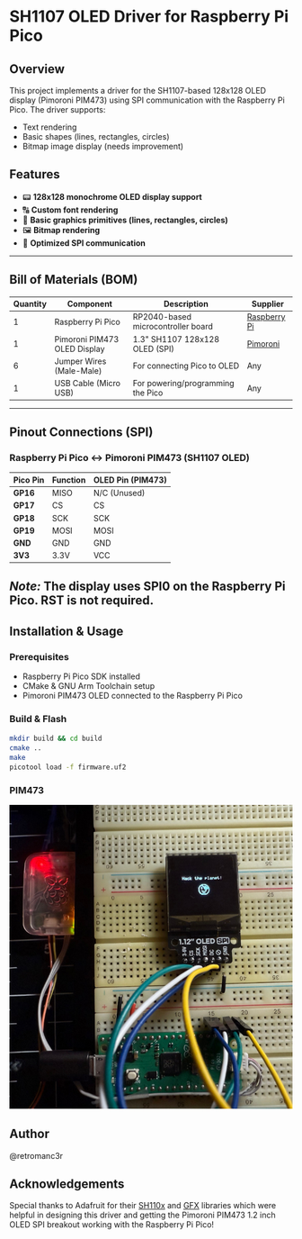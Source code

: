 # SH1107 OLED Driver for Raspberry Pi Pico

## Overview
This project implements a driver for the SH1107-based 128x128 OLED display (Pimoroni PIM473) using SPI communication with the Raspberry Pi Pico. The driver supports:

- Text rendering
- Basic shapes (lines, rectangles, circles)
- Bitmap image display (needs improvement)

## Features
- 📟 **128x128 monochrome OLED display support**
- 🔠 **Custom font rendering**
- 📏 **Basic graphics primitives (lines, rectangles, circles)**
- 🖼️ **Bitmap rendering**
- 🔌 **Optimized SPI communication**

---

## Bill of Materials (BOM)

| Quantity | Component                  | Description                             | Supplier |
|----------|----------------------------|-----------------------------------------|----------|
| 1        | Raspberry Pi Pico           | RP2040-based microcontroller board     | [Raspberry Pi](https://www.raspberrypi.com/documentation/microcontrollers/pico-series.html) |
| 1        | Pimoroni PIM473 OLED Display | 1.3" SH1107 128x128 OLED (SPI)         | [Pimoroni](https://shop.pimoroni.com/products/1-12-oled-breakout) |
| 6        | Jumper Wires (Male-Male)    | For connecting Pico to OLED            | Any      |
| 1        | USB Cable (Micro USB)       | For powering/programming the Pico      | Any      |

---

## Pinout Connections (SPI)

### Raspberry Pi Pico ↔ Pimoroni PIM473 (SH1107 OLED)

| Pico Pin | Function | OLED Pin (PIM473) |
|----------|----------|-------------------|
| **GP16** | MISO     | N/C (Unused)      |
| **GP17** | CS       | CS                |
| **GP18** | SCK      | SCK               |
| **GP19** | MOSI     | MOSI              |
| **GND**  | GND      | GND               |
| **3V3**  | 3.3V     | VCC               |

*Note:* The display uses **SPI0** on the Raspberry Pi Pico.
RST is not required.
---

## Installation & Usage
### Prerequisites
- Raspberry Pi Pico SDK installed
- CMake & GNU Arm Toolchain setup
- Pimoroni PIM473 OLED connected to the Raspberry Pi Pico

### Build & Flash
```sh
mkdir build && cd build
cmake ..
make
picotool load -f firmware.uf2
```

### PIM473
![OLED Display Example](./img/oled.jpg)


## Author
@retromanc3r

## Acknowledgements
Special thanks to Adafruit for their [SH110x](https://github.com/adafruit/Adafruit_SH110x) and [GFX](https://github.com/adafruit/Adafruit-GFX-Library) libraries which were helpful in designing this driver and getting the Pimoroni PIM473 1.2 inch OLED SPI breakout working with the Raspberry Pi Pico!
